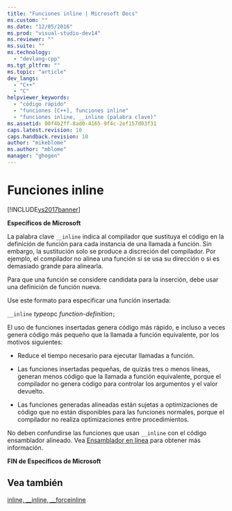 ```yaml
---
title: "Funciones inline | Microsoft Docs"
ms.custom: ""
ms.date: "12/05/2016"
ms.prod: "visual-studio-dev14"
ms.reviewer: ""
ms.suite: ""
ms.technology: 
  - "devlang-cpp"
ms.tgt_pltfrm: ""
ms.topic: "article"
dev_langs: 
  - "C++"
  - "C"
helpviewer_keywords: 
  - "código rápido"
  - "funciones [C++], funciones inline"
  - "funciones inline, __inline (palabra clave)"
ms.assetid: 00f4b2ff-8ad0-4165-9f4c-2ef157d03f31
caps.latest.revision: 10
caps.handback.revision: 10
author: "mikeblome"
ms.author: "mblome"
manager: "ghogen"
---
```

# Funciones inline
[!INCLUDE[vs2017banner](../assembler/inline/includes/vs2017banner.md)]

**Específicos de Microsoft**  
  
 La palabra clave `__inline` indica al compilador que sustituya el código en la definición de función para cada instancia de una llamada a función.  Sin embargo, la sustitución solo se produce a discreción del compilador.  Por ejemplo, el compilador no alinea una función si se usa su dirección o si es demasiado grande para alinearla.  
  
 Para que una función se considere candidata para la inserción, debe usar una definición de función nueva.  
  
 Use este formato para especificar una función insertada:  
  
 `__inline` *type*opc *function\-definition*`;`  
  
 El uso de funciones insertadas genera código más rápido, e incluso a veces genera código más pequeño que la llamada a función equivalente, por los motivos siguientes:  
  
-   Reduce el tiempo necesario para ejecutar llamadas a función.  
  
-   Las funciones insertadas pequeñas, de quizás tres o menos líneas, generan menos código que la llamada a función equivalente, porque el compilador no genera código para controlar los argumentos y el valor devuelto.  
  
-   Las funciones generadas alineadas están sujetas a optimizaciones de código que no están disponibles para las funciones normales, porque el compilador no realiza optimizaciones entre procedimientos.  
  
 No deben confundirse las funciones que usan `__inline` con el código ensamblador alineado.  Vea [Ensamblador en línea](../c-language/inline-assembler-c.md) para obtener más información.  
  
 **FIN de Específicos de Microsoft**  
  
## Vea también  
 [inline, \_\_inline, \_\_forceinline](../misc/inline-inline-forceinline.md)